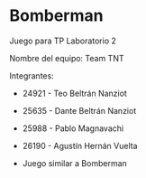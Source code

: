 # Bomberman
Juego para TP Laboratorio 2



Nombre del equipo: Team TNT

Integrantes:
- 24921 - Teo Beltrán Nanziot
- 25635 - Dante Beltrán Nanziot
- 25988 - Pablo Magnavachi
- 26190 - Agustín Hernán Vuelta

- Juego similar a Bomberman
